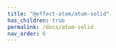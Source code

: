 ```yaml
---
title: "@effect-atom/atom-solid"
has_children: true
permalink: /docs/atom-solid
nav_order: 6
---
```

